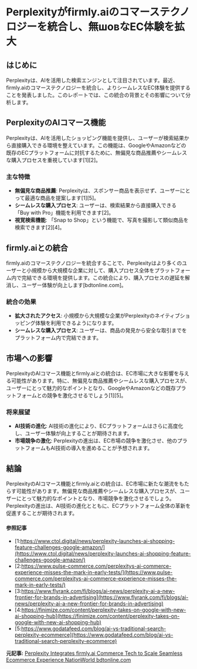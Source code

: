 # Perplexityがfirmly.aiのコマーステクノロジーを統合し、無шовなEC体験を拡大

## はじめに

Perplexityは、AIを活用した検索エンジンとして注目されています。最近、firmly.aiのコマーステクノロジーを統合し、よりシームレスなEC体験を提供することを発表しました。このレポートでは、この統合の背景とその影響について分析します。

## PerplexityのAIコマース機能

Perplexityは、AIを活用したショッピング機能を提供し、ユーザーが検索結果から直接購入できる環境を整えています。この機能は、GoogleやAmazonなどの既存のECプラットフォームに対抗するために、無偏見な商品推薦やシームレスな購入プロセスを重視しています[1][2]。

### 主な特徴

- **無偏見な商品推薦**: Perplexityは、スポンサー商品を表示せず、ユーザーにとって最適な商品を提案します[1][5]。
- **シームレスな購入プロセス**: ユーザーは、検索結果から直接購入できる「Buy with Pro」機能を利用できます[2]。
- **視覚検索機能**: 「Snap to Shop」という機能で、写真を撮影して類似商品を検索できます[2][4]。

## firmly.aiとの統合

firmly.aiのコマーステクノロジーを統合することで、Perplexityはより多くのユーザーと小規模から大規模な企業に対して、購入プロセス全体をプラットフォーム内で完結できる環境を提供します。この統合により、購入プロセスの遅延を解消し、ユーザー体験が向上します[bdtonline.com]。

### 統合の効果

- **拡大されたアクセス**: 小規模から大規模な企業がPerplexityのネイティブショッピング体験を利用できるようになります。
- **シームレスな購入プロセス**: ユーザーは、商品の発見から安全な取引までをプラットフォーム内で完結できます。

## 市場への影響

PerplexityのAIコマース機能とfirmly.aiとの統合は、EC市場に大きな影響を与える可能性があります。特に、無偏見な商品推薦やシームレスな購入プロセスが、ユーザーにとって魅力的なポイントとなり、GoogleやAmazonなどの既存プラットフォームとの競争を激化させるでしょう[1][5]。

### 将来展望

- **AI技術の進化**: AI技術の進化により、ECプラットフォームはさらに高度化し、ユーザー体験が向上することが期待されます。
- **市場競争の激化**: Perplexityの進出は、EC市場の競争を激化させ、他のプラットフォームもAI技術の導入を進めることが予想されます。

## 結論

PerplexityのAIコマース機能とfirmly.aiとの統合は、EC市場に新たな潮流をもたらす可能性があります。無偏見な商品推薦やシームレスな購入プロセスが、ユーザーにとって魅力的なポイントとなり、市場競争を激化させるでしょう。Perplexityの進出は、AI技術の進化とともに、ECプラットフォーム全体の革新を促進することが期待されます。

#### 参照記事
- [1:https://www.ctol.digital/news/perplexity-launches-ai-shopping-feature-challenges-google-amazon/](https://www.ctol.digital/news/perplexity-launches-ai-shopping-feature-challenges-google-amazon/)
- [2:https://www.pulse-commerce.com/perplexitys-ai-commerce-experience-misses-the-mark-in-early-tests/](https://www.pulse-commerce.com/perplexitys-ai-commerce-experience-misses-the-mark-in-early-tests/)
- [3:https://www.flyrank.com/fi/blogs/ai-news/perplexity-ai-a-new-frontier-for-brands-in-advertising](https://www.flyrank.com/fi/blogs/ai-news/perplexity-ai-a-new-frontier-for-brands-in-advertising)
- [4:https://finimize.com/content/perplexity-takes-on-google-with-new-ai-shopping-hub](https://finimize.com/content/perplexity-takes-on-google-with-new-ai-shopping-hub)
- [5:https://www.godatafeed.com/blog/ai-vs-traditional-search-perplexity-ecommerce](https://www.godatafeed.com/blog/ai-vs-traditional-search-perplexity-ecommerce)


**元記事:** [Perplexity Integrates firmly.ai Commerce Tech to Scale Seamless Ecommerce Experience NationWorld bdtonline.com](https://www.bdtonline.com/news/nation_world/perplexity-integrates-firmly-ai-commerce-tech-to-scale-seamless-ecommerce-experience/article_f0849fa2-2efc-5e55-b298-822f4acfdbb2.html)